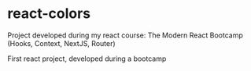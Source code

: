 # react-colors
Project developed during my react course:  The Modern React Bootcamp (Hooks, Context, NextJS, Router)

First react project, developed during a bootcamp
